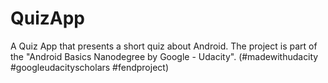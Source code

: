 # QuizApp
A Quiz App that presents a short quiz about Android. The project is part of the "Android Basics Nanodegree by Google - Udacity". (#madewithudacity #googleudacityscholars #fendproject)
